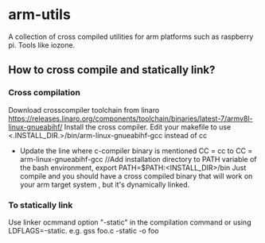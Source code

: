 # arm-utils
A collection of cross compiled utilities for arm platforms such as raspberry pi. Tools like iozone.

## How to cross compile and statically link?
### Cross compilation
Download crosscompiler toolchain from linaro https://releases.linaro.org/components/toolchain/binaries/latest-7/armv8l-linux-gnueabihf/
Install the cross compiler.
Edit your makefile to use <.INSTALL_DIR.>/bin/arm-linux-gnueabihf-gcc instead of cc
- Update the line where c-compiler binary is mentioned
  CC   = cc to CC = arm-linux-gnueabihf-gcc //Add installation directory to PATH variable of the bash environment, export PATH=$PATH:<INSTALL_DIR>/bin
Just compile and you should have a cross compiled binary that will work on your arm target system , but it's dynamically linked.

### To statically link
Use linker ocmmand option "-static" in the compilation command or using LDFLAGS=-static.
e.g. gss foo.c -static -o foo
